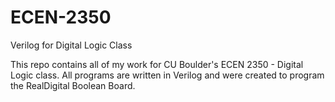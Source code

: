 # ECEN-2350
Verilog for Digital Logic Class

This repo contains all of my work for CU Boulder's ECEN 2350 - Digital Logic class. 
All programs are written in Verilog and were created to program the RealDigital Boolean Board.
